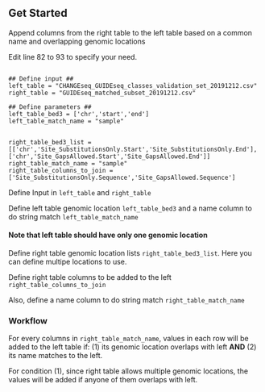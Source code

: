 ## Get Started

Append columns from the right table to the left table based on a common name and overlapping genomic locations

Edit line 82 to 93 to specify your need.

```

## Define input ##
left_table = "CHANGEseq_GUIDEseq_classes_validation_set_20191212.csv"
right_table = "GUIDEseq_matched_subset_20191212.csv"

## Define parameters ##
left_table_bed3 = ['chr','start','end']
left_table_match_name = "sample"


right_table_bed3_list = [['chr','Site_SubstitutionsOnly.Start','Site_SubstitutionsOnly.End'],['chr','Site_GapsAllowed.Start','Site_GapsAllowed.End']]
right_table_match_name = "sample"
right_table_columns_to_join = ['Site_SubstitutionsOnly.Sequence','Site_GapsAllowed.Sequence']

```

Define Input in `left_table` and `right_table`

Define left table genomic location `left_table_bed3` and a name column to do string match `left_table_match_name`

#### Note that left table should have only one genomic location

Define right table genomic location lists `right_table_bed3_list`. Here you can define multipe locations to use. 

Define right table columns to be added to the left `right_table_columns_to_join`

Also, define a name column to do string match `right_table_match_name`

### Workflow

For every columns in `right_table_match_name`, values in each row will be added to the left table if: (1) its genomic location overlaps with left **AND** (2) its name matches to the left.

For condition (1), since right table allows multiple genomic locations, the values will be added if anyone of them overlaps with left.



